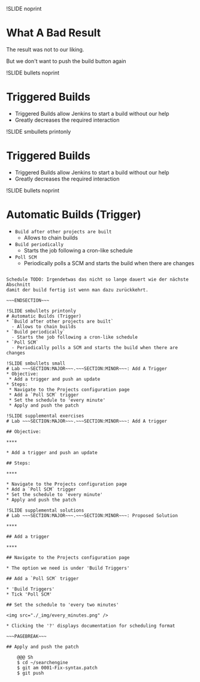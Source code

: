 !SLIDE noprint
# What A Bad Result
The result was not to our liking.

But we don't want to push the build button again

!SLIDE bullets noprint
# Triggered Builds
* Triggered Builds allow Jenkins to start a build without our help
* Greatly decreases the required interaction

!SLIDE smbullets printonly
# Triggered Builds
* Triggered Builds allow Jenkins to start a build without our help
* Greatly decreases the required interaction

!SLIDE bullets noprint
# Automatic Builds (Trigger)
* `Build after other projects are built`
  - Allows to chain builds
* `Build periodically`
  - Starts the job following a cron-like schedule
* `Poll SCM`
  - Periodically polls a SCM and starts the build when there are changes

~~~SECTION:notes~~~

Schedule TODO: Irgendetwas das nicht so lange dauert wie der nächste Abschnitt
damit der build fertig ist wenn man dazu zurückkehrt.

~~~ENDSECTION~~~

!SLIDE smbullets printonly
# Automatic Builds (Trigger)
* `Build after other projects are built`
  - Allows to chain builds
* `Build periodically`
  - Starts the job following a cron-like schedule
* `Poll SCM`
  - Periodically polls a SCM and starts the build when there are changes

!SLIDE smbullets small
# Lab ~~~SECTION:MAJOR~~~.~~~SECTION:MINOR~~~: Add A Trigger
* Objective:
 * Add a trigger and push an update
* Steps:
 * Navigate to the Projects configuration page
 * Add a `Poll SCM` trigger
 * Set the schedule to 'every minute'
 * Apply and push the patch

!SLIDE supplemental exercises
# Lab ~~~SECTION:MAJOR~~~.~~~SECTION:MINOR~~~: Add A trigger

## Objective:

****

* Add a trigger and push an update

## Steps:

****

* Navigate to the Projects configuration page
* Add a `Poll SCM` trigger
* Set the schedule to 'every minute'
* Apply and push the patch

!SLIDE supplemental solutions
# Lab ~~~SECTION:MAJOR~~~.~~~SECTION:MINOR~~~: Proposed Solution

****

## Add a trigger

****

## Navigate to the Projects configuration page

* The option we need is under 'Build Triggers'

## Add a `Poll SCM` trigger

* 'Build Triggers'
* Tick 'Poll SCM'

## Set the schedule to 'every two minutes'

<img src="./_img/every_minutes.png" />

* Clicking the '?' displays documentation for scheduling format

~~~PAGEBREAK~~~

## Apply and push the patch

    @@@ Sh
	$ cd ~/searchengine
	$ git am 0001-Fix-syntax.patch
	$ git push
